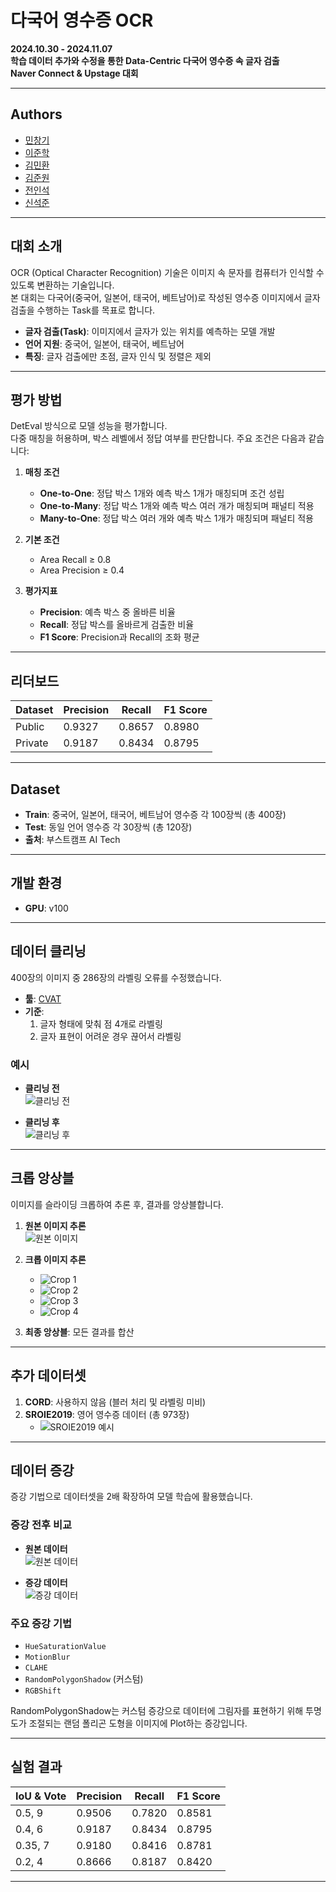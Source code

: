 # 다국어 영수증 OCR
**2024.10.30 - 2024.11.07**  
**학습 데이터 추가와 수정을 통한 Data-Centric 다국어 영수증 속 글자 검출**  
**Naver Connect & Upstage 대회**

---

## Authors
- [민창기](https://github.com/min000914)  
- [이준학](https://github.com/danlee0113)  
- [김민환](https://github.com/alsghks1066)  
- [김준원](https://github.com/KimJunWon98)  
- [전인석](https://github.com/inDseok)  
- [신석준](https://github.com/SeokjunShin)  

---

## 대회 소개
OCR (Optical Character Recognition) 기술은 이미지 속 문자를 컴퓨터가 인식할 수 있도록 변환하는 기술입니다.  
본 대회는 다국어(중국어, 일본어, 태국어, 베트남어)로 작성된 영수증 이미지에서 글자 검출을 수행하는 Task를 목표로 합니다.  

- **글자 검출(Task)**: 이미지에서 글자가 있는 위치를 예측하는 모델 개발
- **언어 지원**: 중국어, 일본어, 태국어, 베트남어
- **특징**: 글자 검출에만 초점, 글자 인식 및 정렬은 제외

---

## 평가 방법
DetEval 방식으로 모델 성능을 평가합니다.  
다중 매칭을 허용하며, 박스 레벨에서 정답 여부를 판단합니다. 주요 조건은 다음과 같습니다:  

1. **매칭 조건**  
   - **One-to-One**: 정답 박스 1개와 예측 박스 1개가 매칭되며 조건 성립  
   - **One-to-Many**: 정답 박스 1개와 예측 박스 여러 개가 매칭되며 패널티 적용  
   - **Many-to-One**: 정답 박스 여러 개와 예측 박스 1개가 매칭되며 패널티 적용  

2. **기본 조건**  
   - Area Recall ≥ 0.8  
   - Area Precision ≥ 0.4  

3. **평가지표**  
   - **Precision**: 예측 박스 중 올바른 비율  
   - **Recall**: 정답 박스를 올바르게 검출한 비율  
   - **F1 Score**: Precision과 Recall의 조화 평균  

---

## 리더보드
| Dataset  | Precision | Recall | F1 Score |
|----------|-----------|--------|----------|
| Public   | 0.9327    | 0.8657 | 0.8980   |
| Private  | 0.9187    | 0.8434 | 0.8795   |

---

## Dataset
- **Train**: 중국어, 일본어, 태국어, 베트남어 영수증 각 100장씩 (총 400장)  
- **Test**: 동일 언어 영수증 각 30장씩 (총 120장)  
- **출처**: 부스트캠프 AI Tech  

---

## 개발 환경
- **GPU**: v100  

---

## 데이터 클리닝
400장의 이미지 중 286장의 라벨링 오류를 수정했습니다.  
- **툴**: [CVAT](https://www.cvat.ai/)  
- **기준**:  
  1. 글자 형태에 맞춰 점 4개로 라벨링  
  2. 글자 표현이 어려운 경우 끊어서 라벨링  

### 예시
- **클리닝 전**  
  ![클리닝 전](https://github.com/user-attachments/assets/47f73f9a-78f7-4597-8119-ff342c756395)  

- **클리닝 후**  
  ![클리닝 후](https://github.com/user-attachments/assets/c54c130f-1b01-4657-a721-b91ced474200)  

---

## 크롭 앙상블
이미지를 슬라이딩 크롭하여 추론 후, 결과를 앙상블합니다.  

1. **원본 이미지 추론**  
   ![원본 이미지](https://github.com/user-attachments/assets/0d74a046-dd83-439d-8940-6a0ac3ef1adf)  

2. **크롭 이미지 추론**  
   - ![Crop 1](https://github.com/user-attachments/assets/193527de-e44d-481c-9e88-dd432e7a1c52)  
   - ![Crop 2](https://github.com/user-attachments/assets/bcc699ef-95e6-476b-8893-7cee0b753eec)  
   - ![Crop 3](https://github.com/user-attachments/assets/b3e79bd6-7971-4684-8908-4d3afa2f5170)  
   - ![Crop 4](https://github.com/user-attachments/assets/15cbbe73-b8c2-4055-aa29-86c94cbfa9a6)  

3. **최종 앙상블**: 모든 결과를 합산  

---

## 추가 데이터셋
1. **CORD**: 사용하지 않음 (블러 처리 및 라벨링 미비)  
2. **SROIE2019**: 영어 영수증 데이터 (총 973장)  
   - ![SROIE2019 예시](https://github.com/user-attachments/assets/ba7ea5ab-ecfa-4a86-84f7-db160bb12edc)  

---

## 데이터 증강
증강 기법으로 데이터셋을 2배 확장하여 모델 학습에 활용했습니다.  

### 증강 전후 비교
- **원본 데이터**  
  ![원본 데이터](https://github.com/user-attachments/assets/3687e95f-6b17-413e-8f4b-77b401e5406d)  

- **증강 데이터**  
  ![증강 데이터](https://github.com/user-attachments/assets/e19de2fa-7fd8-4ac3-981f-984971e4e462)  

### 주요 증강 기법
- `HueSaturationValue`  
- `MotionBlur`  
- `CLAHE`  
- `RandomPolygonShadow` (커스텀)  
- `RGBShift`  

 RandomPolygonShadow는 커스텀 증강으로 데이터에 그림자를 표현하기 위해 투명도가 조절되는 랜덤 폴리곤 도형을 이미지에 Plot하는 증강입니다.

---

## 실험 결과
| IoU & Vote | Precision | Recall  | F1 Score |
|------------|-----------|---------|----------|
| 0.5, 9     | 0.9506    | 0.7820  | 0.8581   |
| 0.4, 6     | 0.9187    | 0.8434  | 0.8795   |
| 0.35, 7    | 0.9180    | 0.8416  | 0.8781   |
| 0.2, 4     | 0.8666    | 0.8187  | 0.8420   |

---
